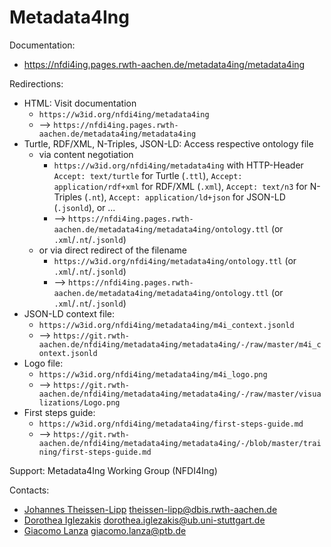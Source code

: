 Metadata4Ing
==============================

Documentation:
* https://nfdi4ing.pages.rwth-aachen.de/metadata4ing/metadata4ing

Redirections:
* HTML: Visit documentation
  * `https://w3id.org/nfdi4ing/metadata4ing`
  * --> `https://nfdi4ing.pages.rwth-aachen.de/metadata4ing/metadata4ing`
* Turtle, RDF/XML, N-Triples, JSON-LD: Access respective ontology file
  * via content negotiation
    * `https://w3id.org/nfdi4ing/metadata4ing` with HTTP-Header `Accept: text/turtle` for Turtle (`.ttl`), `Accept: application/rdf+xml` for RDF/XML (`.xml`), `Accept: text/n3` for N-Triples (`.nt`), `Accept: application/ld+json` for JSON-LD (`.jsonld`), or ...
    * --> `https://nfdi4ing.pages.rwth-aachen.de/metadata4ing/metadata4ing/ontology.ttl` (or `.xml`/`.nt`/`.jsonld`) 
  * or via direct redirect of the filename
    * `https://w3id.org/nfdi4ing/metadata4ing/ontology.ttl` (or `.xml`/`.nt`/`.jsonld`)
    * --> `https://nfdi4ing.pages.rwth-aachen.de/metadata4ing/metadata4ing/ontology.ttl` (or `.xml`/`.nt`/`.jsonld`)
* JSON-LD context file:
  * `https://w3id.org/nfdi4ing/metadata4ing/m4i_context.jsonld`
  * --> `https://git.rwth-aachen.de/nfdi4ing/metadata4ing/metadata4ing/-/raw/master/m4i_context.jsonld`
* Logo file:
  * `https://w3id.org/nfdi4ing/metadata4ing/m4i_logo.png`
  * --> `https://git.rwth-aachen.de/nfdi4ing/metadata4ing/metadata4ing/-/raw/master/visualizations/Logo.png`
* First steps guide:
  * `https://w3id.org/nfdi4ing/metadata4ing/first-steps-guide.md`
  * --> `https://git.rwth-aachen.de/nfdi4ing/metadata4ing/metadata4ing/-/blob/master/training/first-steps-guide.md`


Support:
Metadata4Ing Working Group (NFDI4Ing)

Contacts:
* [Johannes Theissen-Lipp](https://github.com/JohannesLipp) <theissen-lipp@dbis.rwth-aachen.de>
* [Dorothea Iglezakis](https://github.com/doigl) <dorothea.iglezakis@ub.uni-stuttgart.de>
* [Giacomo Lanza](https://github.com/Zack-83) <giacomo.lanza@ptb.de>
